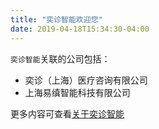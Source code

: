 ```yaml
---
title: "奕诊智能欢迎您"
date: 2019-04-18T15:34:30-04:00
---
```


`奕诊智能`关联的公司包括：
 - 奕诊（上海）医疗咨询有限公司
 - 上海易缜智能科技有限公司

更多内容可查看[关于奕诊智能](/about/)
